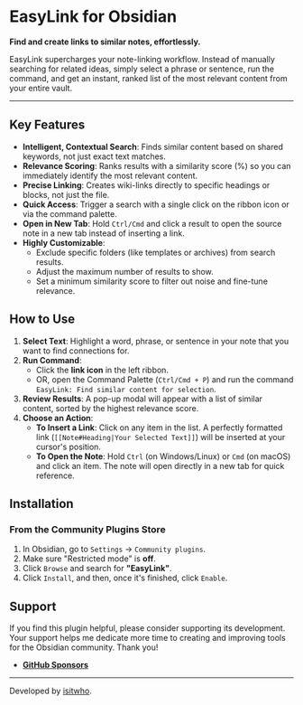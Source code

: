 # EasyLink for Obsidian

**Find and create links to similar notes, effortlessly.**

EasyLink supercharges your note-linking workflow. Instead of manually searching for related ideas, simply select a phrase or sentence, run the command, and get an instant, ranked list of the most relevant content from your entire vault.

---

## Key Features

-   **Intelligent, Contextual Search**: Finds similar content based on shared keywords, not just exact text matches.
-   **Relevance Scoring**: Ranks results with a similarity score (%) so you can immediately identify the most relevant content.
-   **Precise Linking**: Creates wiki-links directly to specific headings or blocks, not just the file.
-   **Quick Access**: Trigger a search with a single click on the ribbon icon or via the command palette.
-   **Open in New Tab**: Hold `Ctrl/Cmd` and click a result to open the source note in a new tab instead of inserting a link.
-   **Highly Customizable**:
    -   Exclude specific folders (like templates or archives) from search results.
    -   Adjust the maximum number of results to show.
    -   Set a minimum similarity score to filter out noise and fine-tune relevance.

## How to Use

1.  **Select Text**: Highlight a word, phrase, or sentence in your note that you want to find connections for.
2.  **Run Command**:
    -   Click the **link icon** in the left ribbon.
    -   OR, open the Command Palette (`Ctrl/Cmd + P`) and run the command `EasyLink: Find similar content for selection`.
3.  **Review Results**: A pop-up modal will appear with a list of similar content, sorted by the highest relevance score.
4.  **Choose an Action**:
    -   **To Insert a Link**: Click on any item in the list. A perfectly formatted link (`[[Note#Heading|Your Selected Text]]`) will be inserted at your cursor's position.
    -   **To Open the Note**: Hold `Ctrl` (on Windows/Linux) or `Cmd` (on macOS) and click an item. The note will open directly in a new tab for quick reference.

## Installation

### From the Community Plugins Store

1.  In Obsidian, go to `Settings` -> `Community plugins`.
2.  Make sure "Restricted mode" is **off**.
3.  Click `Browse` and search for **"EasyLink"**.
4.  Click `Install`, and then, once it's finished, click `Enable`.

## Support

If you find this plugin helpful, please consider supporting its development. Your support helps me dedicate more time to creating and improving tools for the Obsidian community. Thank you!

-   [**GitHub Sponsors**](https://github.com/sponsors/isitwho)

---

Developed by [isitwho](https://github.com/isitwho).

